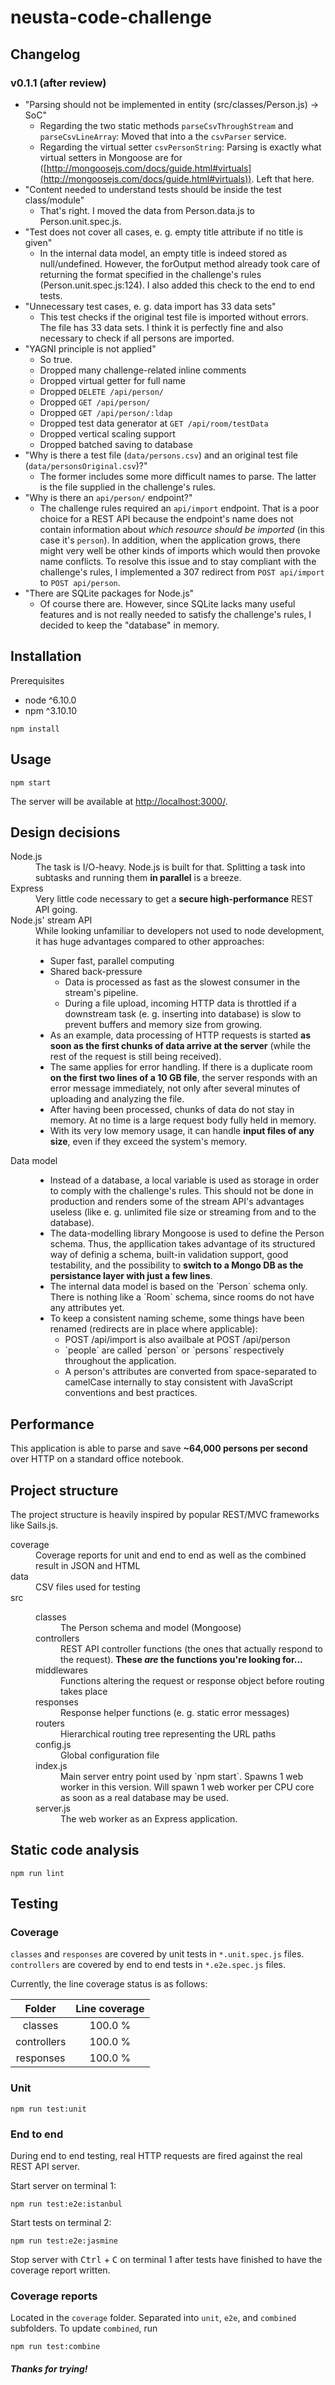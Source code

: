 # neusta-code-challenge

## Changelog
### v0.1.1 (after review)
* "Parsing should not be implemented in entity (src/classes/Person.js) -> SoC"
  * Regarding the two static methods `parseCsvThroughStream` and `parseCsvLineArray`: Moved that into a the `csvParser` service.
  * Regarding the virtual setter `csvPersonString`: Parsing is exactly what virtual setters in Mongoose are for ([http://mongoosejs.com/docs/guide.html#virtuals](http://mongoosejs.com/docs/guide.html#virtuals)). Left that here.
* "Content needed to understand tests should be inside the test class/module"
  * That's right. I moved the data from Person.data.js to Person.unit.spec.js.
* "Test does not cover all cases, e. g. empty title attribute if no title is given"
  * In the internal data model, an empty title is indeed stored as null/undefined. However, the forOutput method already took care of returning the format specified in the challenge's rules (Person.unit.spec.js:124). I also added this check to the end to end tests.
* "Unnecessary test cases, e. g. data import has 33 data sets"
  * This test checks if the original test file is imported without errors. The file has 33 data sets. I think it is perfectly fine and also necessary to check if all persons are imported.
* "YAGNI principle is not applied"
  * So true.
  * Dropped many challenge-related inline comments
  * Dropped virtual getter for full name
  * Dropped `DELETE /api/person/`
  * Dropped `GET /api/person/`
  * Dropped `GET /api/person/:ldap`
  * Dropped test data generator at `GET /api/room/testData`
  * Dropped vertical scaling support
  * Dropped batched saving to database
* "Why is there a test file (`data/persons.csv`) and an original test file (`data/personsOriginal.csv`)?"
  * The former includes some more difficult names to parse. The latter is the file supplied in the challenge's rules.
* "Why is there an `api/person/` endpoint?"
  * The challenge rules required an `api/import` endpoint. That is a poor choice for a REST API because the endpoint's name does not contain information about *which resource should be imported* (in this case it's `person`). In addition, when the application grows, there might very well be other kinds of imports which would then provoke name conflicts. To resolve this issue and to stay compliant with the challenge's rules, I implemented a 307 redirect from `POST api/import` to `POST api/person`.
* "There are SQLite packages for Node.js"
  * Of course there are. However, since SQLite lacks many useful features and is not really needed to satisfy the challenge's rules, I decided to keep the "database" in memory.

## Installation
Prerequisites
* node ^6.10.0
* npm ^3.10.10
```
npm install
```

## Usage
```
npm start
```
The server will be available at [http://localhost:3000/](http://localhost:3000/).

## Design decisions
<dl>
    <dt>Node.js</dt>
    <dd>The task is I/O-heavy. Node.js is built for that. Splitting a task into subtasks and running them <b>in parallel</b> is a breeze.</dd>
    <dt>Express</dt>
    <dd>Very little code necessary to get a <b>secure high-performance</b> REST API going.</dd>
    <dt>Node.js' stream API</dt>
    <dd>
        While looking unfamiliar to developers not used to node development, it has huge advantages compared to other approaches:
        <ul>
            <li>Super fast, parallel computing</li>
            <li>
                Shared back-pressure
                <ul>
                    <li>Data is processed as fast as the slowest consumer in the stream's pipeline.</li>
                    <li>During a file upload, incoming HTTP data is throttled if a downstream task (e. g. inserting into database) is slow to prevent buffers and memory size from growing.</li>
                </ul>
            </li>
            <li>As an example, data processing of HTTP requests is started <b>as soon as the first chunks of data arrive at the server</b> (while the rest of the request is still being received).</li>
            <li>The same applies for error handling. If there is a duplicate room <b>on the first two lines of a 10 GB file</b>, the server responds with an error message immediately, not only after several minutes of uploading and analyzing the file.</li>
            <li>After having been processed, chunks of data do not stay in memory. At no time is a large request body fully held in memory.</li>
            <li>With its very low memory usage, it can handle <b>input files of any size</b>, even if they exceed the system's memory.</li>
    </dd>
    <dt>Data model</dt>
    <dd>
        <ul>
            <li>
                Instead of a database, a local variable is used as storage in order to comply with the challenge's rules. This should not be done in production and renders some of the stream API's advantages useless (like e. g. unlimited file size or streaming from and to the database).
            </li>
            <li>
                The data-modelling library Mongoose is used to define the Person schema. Thus, the appllication takes advantage of its structured way of definig a schema, built-in validation support, good testability, and the possibility to <b>switch to a Mongo DB as the persistance layer with just a few lines</b>.
            </li>
            <li>
                The internal data model is based on the `Person` schema only. There is nothing like a `Room` schema, since rooms do not have any attributes yet.
            </li>
            <li>
                To keep a consistent naming scheme, some things have been renamed (redirects are in place where applicable):
                <ul>
                    <li>POST /api/import is also availbale at POST /api/person</li>
                    <li>`people` are called `person` or `persons` respectively throughout the application.</li>
                    <li>A person's attributes are converted from space-separated to camelCase internally to stay consistent with JavaScript conventions and best practices.</li>
                </ul>
            </li>
        </ul>
    </dd>
</dl>

## Performance
This application is able to parse and save <b>~64,000 persons per second</b> over HTTP on a standard office notebook.

## Project structure
The project structure is heavily inspired by popular REST/MVC frameworks like Sails.js.

<dl>
    <dt>coverage</dt>
    <dd>Coverage reports for unit and end to end as well as the combined result in JSON and HTML</dd>
    <dt>data</dt>
    <dd>CSV files used for testing</dd>
    <dt>src</dt>
    <dd>
        <dl>
            <dt>classes</dt>
            <dd>The Person schema and model (Mongoose)</dd>
            <dt>controllers</dt>
            <dd>REST API controller functions (the ones that actually respond to the request). <b>These <em>are</em> the functions you're looking for...</b></dd>
            <dt>middlewares</dt>
            <dd>Functions altering the request or response object before routing takes place</dd>
            <dt>responses</dt>
            <dd>Response helper functions (e. g. static error messages)</dd>
            <dt>routers</dt>
            <dd>Hierarchical routing tree representing the URL paths</dd>
            <dt>config.js</dt>
            <dd>Global configuration file</dd>
            <dt>index.js</dt>
            <dd>Main server entry point used by `npm start`. Spawns 1 web worker in this version. Will spawn 1 web worker per CPU core as soon as a real database may be used.</dd>
            <dt>server.js</dt>
            <dd>The web worker as an Express application.</dd>
        </dl>
    </dd>
</dl>

## Static code analysis
```
npm run lint
```

## Testing
### Coverage
`classes` and `responses` are covered by unit tests in `*.unit.spec.js` files. `controllers` are covered by end to end tests in `*.e2e.spec.js` files.

Currently, the line coverage status is as follows:

|    Folder   | Line coverage |
|:-----------:|:-------------:|
| classes     |       100.0 % |
| controllers |       100.0 % |
| responses   |       100.0 % |

### Unit
```
npm run test:unit
```

### End to end
During end to end testing, real HTTP requests are fired against the real REST API server.

Start server on terminal 1:
```
npm run test:e2e:istanbul
```
Start tests on terminal 2:
```
npm run test:e2e:jasmine
```
Stop server with <kbd>Ctrl</kbd> + <kbd>C</kbd> on terminal 1 after tests have finished to have the coverage report written.

### Coverage reports
Located in the `coverage` folder. Separated into `unit`, `e2e`, and `combined` subfolders. To update `combined`, run
```
npm run test:combine
```

##### Thanks for trying!
